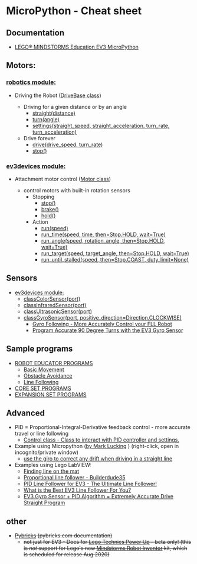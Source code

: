 # MicroPython - Cheat sheet

## Documentation

  * [LEGO® MINDSTORMS Education EV3 MicroPython](https://pybricks.github.io/ev3-micropython/index.html)
 
## Motors:

### [robotics module:](https://docs.pybricks.com/en/latest/robotics.html)

* Driving the Robot ([DriveBase class](https://docs.pybricks.com/en/latest/robotics.html))

    *  Driving for a given distance or by an angle
       * [straight(distance)](https://pybricks.github.io/ev3-micropython/robotics.html#pybricks.robotics.DriveBase.straight)
       * [turn(angle)](https://pybricks.github.io/ev3-micropython/robotics.html#pybricks.robotics.DriveBase.turn)
       * [settings(straight_speed, straight_acceleration, turn_rate, turn_acceleration)](https://pybricks.github.io/ev3-micropython/robotics.html#pybricks.robotics.DriveBase.settings)
    * Drive forever
        * [drive(drive_speed, turn_rate)](https://pybricks.github.io/ev3-micropython/robotics.html#pybricks.robotics.DriveBase.drive)
        * [stop()](https://pybricks.github.io/ev3-micropython/robotics.html#pybricks.robotics.DriveBase.stop) 



### [ev3devices module:](https://pybricks.github.io/ev3-micropython/ev3devices.html#motors)

* Attachment motor control ([Motor class](https://pybricks.github.io/ev3-micropython/ev3devices.html#motors))

  * control motors with built-in rotation sensors
    * Stopping
       * [stop()](https://pybricks.github.io/ev3-micropython/ev3devices.html#pybricks.ev3devices.Motor.stop)
       * [brake()](https://pybricks.github.io/ev3-micropython/ev3devices.html#pybricks.ev3devices.Motor.brake)
       * [hold()](https://pybricks.github.io/ev3-micropython/ev3devices.html#pybricks.ev3devices.Motor.hold)
    * Action
        * [run(speed)](https://pybricks.github.io/ev3-micropython/ev3devices.html#pybricks.ev3devices.Motor.run)
        * [run_time(speed, time, then=Stop.HOLD, wait=True)](https://pybricks.github.io/ev3-micropython/ev3devices.html#pybricks.ev3devices.Motor.run_time)
        * [run_angle(speed, rotation_angle, then=Stop.HOLD, wait=True)](https://pybricks.github.io/ev3-micropython/ev3devices.html#pybricks.ev3devices.Motor.run_angle)
        * [run_target(speed, target_angle, then=Stop.HOLD, wait=True)](https://pybricks.github.io/ev3-micropython/ev3devices.html#pybricks.ev3devices.Motor.run_target)
        * [run_until_stalled(speed, then=Stop.COAST, duty_limit=None)](https://pybricks.github.io/ev3-micropython/ev3devices.html#pybricks.ev3devices.Motor.run_until_stalled)

## Sensors

* [ev3devices module:](https://pybricks.github.io/ev3-micropython/ev3devices.html#motors)
  * [classColorSensor(port)](https://pybricks.github.io/ev3-micropython/ev3devices.html#pybricks.ev3devices.ColorSensor)
  * [classInfraredSensor(port)](https://pybricks.github.io/ev3-micropython/ev3devices.html#pybricks.ev3devices.InfraredSensor)
  * [classUltrasonicSensor(port)](https://pybricks.github.io/ev3-micropython/ev3devices.html#pybricks.ev3devices.UltrasonicSensor)
  * [classGyroSensor(port, positive_direction=Direction.CLOCKWISE)](https://pybricks.github.io/ev3-micropython/ev3devices.html#pybricks.ev3devices.GyroSensor)
     * [Gyro Following - More Accurately Control your FLL Robot](https://www.youtube.com/watch?v=WR_gy0NIBOs)
     * [Program Accurate 90 Degree Turns with the EV3 Gyro Sensor](https://www.youtube.com/watch?v=8B1LwzkLKXs)

## Sample programs

* [ROBOT EDUCATOR PROGRAMS](https://pybricks.github.io/ev3-micropython/index.html)
  * [Basic Movement](https://pybricks.github.io/ev3-micropython/examples/robot_educator_basic.html)
  * [Obstacle Avoidance](https://pybricks.github.io/ev3-micropython/examples/robot_educator_ultrasonic.html)
  * [Line Following](https://pybricks.github.io/ev3-micropython/examples/robot_educator_line.html)
* [CORE SET PROGRAMS](https://pybricks.github.io/ev3-micropython/examples/color_sorter.html)
* [EXPANSION SET PROGRAMS](https://pybricks.github.io/ev3-micropython/examples/elephant.html)
      
## Advanced   

* PID = Proportional-Integral-Derivative feedback control - more accurate travel or line following
    * [Control class - Class to interact with PID controller and settings.](https://pybricks.github.io/ev3-micropython/motors.html) 
* Example using Micropython ([by Mark Lucking](https://medium.com/@marklucking/micropython-mix-9012b79e91f3?source=rss-------1) ) (right-click, open in incognito/private window)
    * [use the giro to correct any drift when driving in a straight line ](https://medium.com/@marklucking/micropython-tutorial-xii-15b1cf4d7a51)
* Examples using Lego LabVIEW: 
    * [Finding line on the mat](http://flltutorials.com/translations/en-us/RobotGame/FindingLines.pdf)
    * [Proportional line follower - Builderdude35](https://www.youtube.com/watch?v=uPFfevfpMxs)
    * [PID Line Follower for EV3 - The Ultimate Line Follower!](https://www.youtube.com/watch?v=AMBWV_HGYj4)
    * [What is the Best EV3 Line Follower For You?](https://www.youtube.com/watch?v=P50CE0xwhvo)
    * [EV3 Gyro Sensor + PID Algorithm = Extremely Accurate Drive Straight Program](https://www.youtube.com/watch?v=U-LdBQ-vBkg&t=140s)

## other
* ~~[Pybricks](https://docs.pybricks.com/en/latest/index.html) (pybricks.com documentation)~~
  *  ~~not just for EV3 - Docs for [Lego Technics Power Up](https://racingbrick.com/lego-powered-up-summary/) - beta only! (this is *not* support for Lego's new [Mindstorms Robot Inventor](https://www.lego.com/en-us/aboutus/news/2020/june/lego-mindstorms-robot-inventor/) kit, which is scheduled for release Aug 2020)~~
